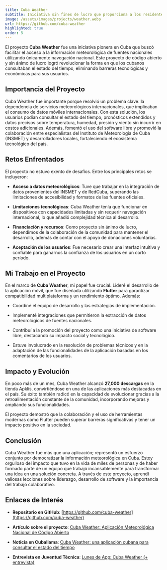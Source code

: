 ```yaml
---
title: Cuba Weather
subtitle: Iniciativa sin fines de lucro que proporciona a los residentes cubanos un fácil acceso a la información meteorológica nacional.
image: /assets/images/projects/weather.webp
url: https://github.com/cuba-weather
highlighted: true
order: 5
---
```


El proyecto **Cuba Weather** fue una iniciativa pionera en Cuba que buscó facilitar el acceso a la información meteorológica de fuentes nacionales utilizando únicamente navegación nacional. Este proyecto de código abierto y sin ánimo de lucro logró revolucionar la forma en que los cubanos consultaban el estado del tiempo, eliminando barreras tecnológicas y económicas para sus usuarios.

## Importancia del Proyecto

Cuba Weather fue importante porque resolvió un problema clave: la dependencia de servicios meteorológicos internacionales, que implicaban el consumo de datos móviles internacionales. Con esta solución, los usuarios podían consultar el estado del tiempo, pronósticos extendidos y datos precisos sobre temperatura, humedad, presión y viento sin incurrir en costos adicionales. Además, fomentó el uso del software libre y promovió la colaboración entre especialistas del Instituto de Meteorología de Cuba (INSMET) y desarrolladores locales, fortaleciendo el ecosistema tecnológico del país.

## Retos Enfrentados

El proyecto no estuvo exento de desafíos. Entre los principales retos se incluyeron:

- **Acceso a datos meteorológicos**: Tuve que trabajar en la integración de datos provenientes del INSMET y de RedCuba, superando las limitaciones de accesibilidad y formatos de las fuentes oficiales.

- **Limitaciones tecnológicas**: Cuba Weather tenía que funcionar en dispositivos con capacidades limitadas y sin requerir navegación internacional, lo que añadió complejidad técnica al desarrollo.

- **Financiación y recursos**: Como proyecto sin ánimo de lucro, dependimos de la colaboración de la comunidad para mantener el desarrollo, además de contar con el apoyo de donaciones voluntarias.

- **Aceptación de los usuarios**: Fue necesario crear una interfaz intuitiva y confiable para ganarnos la confianza de los usuarios en un corto período.

## Mi Trabajo en el Proyecto

En el marco de **Cuba Weather**, mi papel fue crucial. Lideré el desarrollo de la aplicación móvil, que fue diseñada utilizando **Flutter** para garantizar compatibilidad multiplataforma y un rendimiento óptimo. Además:

- Coordiné el equipo de desarrollo y las estrategias de implementación.

- Implementé integraciones que permitieron la extracción de datos meteorológicos de fuentes nacionales.

- Contribuí a la promoción del proyecto como una iniciativa de software libre, destacando su impacto social y tecnológico.

- Estuve involucrado en la resolución de problemas técnicos y en la adaptación de las funcionalidades de la aplicación basadas en los comentarios de los usuarios.

## Impacto y Evolución

En poco más de un mes, Cuba Weather alcanzó **27,000 descargas** en la tienda Apklis, convirtiéndose en una de las aplicaciones más destacadas en el país. Su éxito también radicó en la capacidad de evolucionar gracias a la retroalimentación constante de la comunidad, incorporando mejoras y ampliando sus funcionalidades.

El proyecto demostró que la colaboración y el uso de herramientas modernas como Flutter pueden superar barreras significativas y tener un impacto positivo en la sociedad.

## Conclusión

Cuba Weather fue más que una aplicación; representó un esfuerzo conjunto por democratizar la información meteorológica en Cuba. Estoy orgulloso del impacto que tuvo en la vida de miles de personas y de haber formado parte de un equipo que trabajó incansablemente para transformar una idea en una solución concreta. A través de este proyecto, aprendí valiosas lecciones sobre liderazgo, desarrollo de software y la importancia del trabajo colaborativo.

## Enlaces de Interés

- **Repositorio en GitHub**: [https://github.com/cuba-weather](https://github.com/cuba-weather)

- **Artículo sobre el proyecto**: [Cuba Weather: Aplicación Meteorológica Nacional de Código Abierto](https://blog.leynier.dev/cuba-weather)

- **Noticia en Cuballama**: [Cuba Weather: una aplicación cubana para consultar el estado del tiempo](https://www.cuballama.com/blog/cuba-weather-aplicacion-cubana-consultar-estado-del-tiempo/)

- **Entrevista en Juventud Técnica**: [Lunes de App: Cuba Weather (+ entrevista)](https://medium.com/juventud-t%C3%A9cnica/lunes-de-app-cuba-weather-entrevista-73ca0c7d6cc9)

